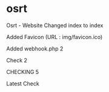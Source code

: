# osrt

Osrt - Website
Changed index to index

Added Favicon (URL : img/favicon.ico)

Added webhook.php 2

Check 2

CHECKING 5

Latest Check